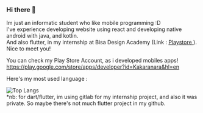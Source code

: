 ### Hi there 👋

Im just an informatic student who like mobile programming :D <br>
I've experience developing website using react and developing native android with java, and kotlin. <br>
And also flutter, in my internship at Bisa Design Academy (Link : <a href="https://play.google.com/store/apps/details?id=bisa.ai.bisa_design_mobile&hl=id-ID"> Playstore </a>). <br> 
Nice to meet you!

You can check my Play Store Account, as i developed mobiles apps! <br>
https://play.google.com/store/apps/developer?id=Kakaranara&hl=en

Here's my most used language : 

![Top Langs](https://github-readme-stats.vercel.app/api/top-langs/?username=kakaranara&hide=TeX&layout=compact) <br>
*nb: for dart/flutter, im using gitlab for my internship project, and also it was private. So maybe there's not much flutter project in my github. 
